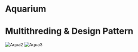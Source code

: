 # Aquarium
# Multithreding & Design Pattern
![Aqua2](https://github.com/user-attachments/assets/e9517bee-4eec-4760-b66b-29f37fbfb1d6)
![Aqua3](https://github.com/user-attachments/assets/555272a5-768e-45dc-b028-2a996b4e696d)
